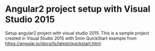 # Angular2 project setup with Visual Studio 2015
Setup angular2 project with visual studio 2015. This is a sample project created in Visual Studio 2015 with 5min QuickStart example 
from https://angular.io/docs/ts/latest/quickstart.html.


